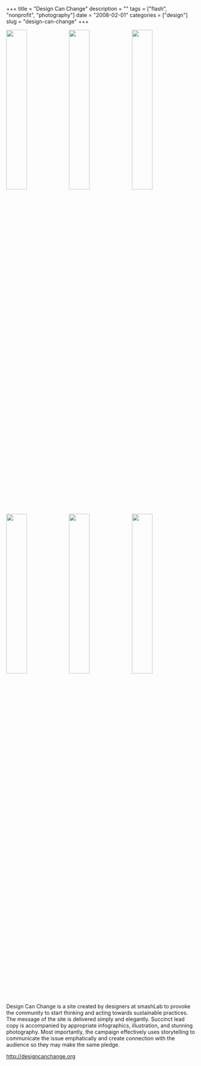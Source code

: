+++
title = "Design Can Change"
description = ""
tags = ["flash", "nonprofit", "photography"]
date = "2008-02-01"
categories = ["design"]
slug = "design-can-change"
+++


<div id="screens-thumbs" class="clearfix mt1-5">
<a href="/media/design/designcanchange-1.jpg" class="group" rel="group"><img src="/media/design/designcanchange-1.png" alt="" class="thumb" style="width: 33%; max-width: 33%;padding: 0 1px 1px 0" /></a><a href="/media/design/designcanchange-2.jpg" class="group" rel="group"><img src="/media/design/designcanchange-2.png" alt="" class="thumb" style="width: 33%; max-width: 33%;padding: 0 1px 1px 0" /></a><a href="/media/design/designcanchange-3.jpg" class="group" rel="group"><img src="/media/design/designcanchange-3.png" alt="" class="thumb" style="width: 33%; max-width: 33%;padding: 0 1px 1px 0" /></a><a href="/media/design/designcanchange-4.jpg" class="group" rel="group"><img src="/media/design/designcanchange-4.png" alt="" class="thumb" style="width: 33%; max-width: 33%;padding: 0 1px 1px 0" /></a><a href="/media/design/designcanchange-5.jpg" class="group" rel="group"><img src="/media/design/designcanchange-5.png" alt="" class="thumb" style="width: 33%; max-width: 33%;padding: 0 1px 1px 0" /></a><a href="/media/design/designcanchange-6.jpg" class="group" rel="group"><img src="/media/design/designcanchange-6.png" alt="" class="thumb" style="width: 33%; max-width: 33%;padding: 0 1px 1px 0" /></a>
</div>   
<p>Design Can Change is a site created by designers at smashLab to provoke the community to start thinking and acting towards sustainable practices. The message of the site is delivered simply and elegantly. Succinct lead copy is accompanied by appropriate infographics, illustration, and stunning photography. Most importantly, the campaign effectively uses storytelling to communicate the issue emphatically and create connection with the audience so they may make the same pledge.</p>
<p><a href="http://designcanchange.org/">http://designcanchange.org</a></p>  
